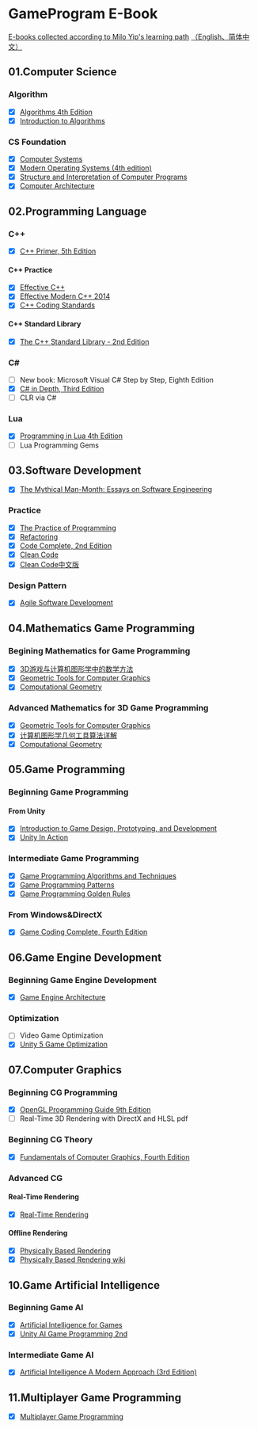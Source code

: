 # GameProgram E-Book

[E-books collected according to Milo Yip's learning path](https://github.com/miloyip/game-programmer)
[（<u>English</u>](game-programmer.png)[、<u>简体中文</u>）](game-programmer-zh-cn.png)

## 01.Computer Science

### Algorithm

- [x] [Algorithms 4th Edition](https://github.com/kurong00/GameProgram/blob/master/01.Computer%20Science/Algorithm/Algorithhms%204th%20Edition%20by%20Robert%20Sedgewick%2C%20Kevin%20Wayne.pdf)
- [x] [Introduction to Algorithms](https://github.com/kurong00/GameProgram/blob/master/01.Computer%20Science/Algorithm/Introduction%20to%20Algorithms.pdf)

### CS Foundation

- [x] [Computer Systems](https://github.com/kurong00/GameProgram/blob/master/01.Computer%20Science/CS%20Foundation/Computer%20Systems.pdf)
- [x] [Modern Operating Systems (4th edition)](https://github.com/kurong00/GameProgram/blob/master/01.Computer%20Science/CS%20Foundation/Modern%20Operating%20Systems%20(4th%20edition).pdf)
- [x] [Structure and Interpretation of Computer Programs](https://github.com/kurong00/GameProgram/blob/master/01.Computer%20Science/CS%20Foundation/Structure%20and%20Interpretation%20of%20Computer%20Programs.pdf)
- [x] [Computer Architecture](https://github.com/kurong00/GameProgram/blob/master/01.Computer%20Science/CS%20Foundation/Computer%20Architecture.pdf)

## 02.Programming Language

### C++

- [x] [C++ Primer, 5th Edition](https://github.com/kurong00/GameProgram/blob/master/02.Programming%20Language/C%2B%2B/C%2B%2B%20Primer%2C%205th%20Edition.pdf)

#### C++ Practice

- [x] [Effective C++](https://github.com/kurong00/GameProgram/blob/master/02.Programming%20Language/C%2B%2B/C++%20Practice/Effective%20C%2B%2B.pdf)
- [x] [Effective Modern C++ 2014](https://github.com/kurong00/GameProgram/blob/master/02.Programming%20Language/C%2B%2B/C++%20Practice/Effective%20Modern%20C%2B%2B%202014.pdf)
- [x] [C++ Coding Standards](https://github.com/kurong00/GameProgram/blob/master/02.Programming%20Language/C%2B%2B/C++%20Practice/C%2B%2B%20Coding%20Standards.pdf)

#### C++ Standard Library

- [x] [The C++ Standard Library - 2nd Edition](https://github.com/kurong00/GameProgram/blob/master/02.Programming%20Language/C%2B%2B/C++%20Standard%20Library/The%20C++%20Standard%20Library%20-%202nd%20Edition.pdf)

### C\#

- [ ] New book: Microsoft Visual C# Step by Step, Eighth Edition
- [x] [C# in Depth, Third Edition](https://github.com/kurong00/GameProgram/blob/master/02.Programming%20Language/C%23/C%23%20in%20Depth%2C%20Third%20Edition.pdf)
- [ ] CLR via C#

### Lua

- [x] [Programming in Lua 4th Edition](https://github.com/kurong00/GameProgram/blob/master/02.Programming%20Language/Lua/Programming%20in%20Lua%204th%20Edition.pdf)
- [ ] Lua Programming Gems

## 03.Software Development

- [x] [The Mythical Man-Month: Essays on Software Engineering](https://github.com/kurong00/GameProgram/blob/master/03.Software%20Development/Brooks%201974%20The%20Mythical%20Man-Month.pdf)

### Practice

- [x] [The Practice of Programming](https://github.com/kurong00/GameProgram/blob/master/03.Software%20Development/Practice/The%20Practice%20of%20Programming.pdf)
- [x] [Refactoring](https://github.com/kurong00/GameProgram/blob/master/03.Software%20Development/Practice/Refactoring.pdf)
- [x] [Code Complete, 2nd Edition](https://github.com/kurong00/GameProgram/blob/master/03.Software%20Development/Practice/Code%20Complete,%202nd%20Edition.pdf)
- [x] [Clean Code](https://github.com/kurong00/GameProgram/blob/master/03.Software%20Development/Practice/Clean%20Code.pdf)
- [x] [Clean Code中文版](https://github.com/kurong00/GameProgram/blob/master/03.Software%20Development/Practice/Clean%20Code-zh.pdf)

### Design Pattern

- [x] [Agile Software Development](https://github.com/kurong00/GameProgram/blob/master/03.Software%20Development/Design%20Pattern/Agile%20Software%20Development.pdf)

## 04.Mathematics Game Programming

### Begining Mathematics for Game Programming

- [x] [3D游戏与计算机图形学中的数学方法](https://github.com/kurong00/GameProgram/blob/master/04.Mathematics%20Game%20Programming/Beginning%20Mathematics%20for%20Game%20Programming/3D%E6%B8%B8%E6%88%8F%E4%B8%8E%E8%AE%A1%E7%AE%97%E6%9C%BA%E5%9B%BE%E5%BD%A2%E5%AD%A6%E4%B8%AD%E7%9A%84%E6%95%B0%E5%AD%A6%E6%96%B9%E6%B3%95.pdf)
- [x] [Geometric Tools for Computer Graphics](https://github.com/kurong00/GameProgram/blob/master/04.Mathematics%20Game%20Programming/Advanced%20Mathematics%20for%20Game%20Programming/Geometric%20Tools%20for%20Computer%20Graphics.pdf)
- [x] [Computational Geometry](https://github.com/kurong00/GameProgram/blob/master/04.Mathematics%20Game%20Programming/Advanced%20Mathematics%20for%20Game%20Programming/Computational%20Geometry.pdf)

### Advanced Mathematics for 3D Game Programming

- [x] [Geometric Tools for Computer Graphics](https://github.com/kurong00/GameProgram/blob/master/04.Mathematics%20Game%20Programming/Advanced%20Mathematics%20for%20Game%20Programming/Geometric%20Tools%20for%20Computer%20Graphics.pdf)
- [x] [计算机图形学几何工具算法详解](https://github.com/kurong00/GameProgram/blob/master/04.Mathematics%20Game%20Programming/Advanced%20Mathematics%20for%20Game%20Programming/%E8%AE%A1%E7%AE%97%E6%9C%BA%E5%9B%BE%E5%BD%A2%E5%AD%A6%E5%87%A0%E4%BD%95%E5%B7%A5%E5%85%B7%E7%AE%97%E6%B3%95%E8%AF%A6%E8%A7%A3.PDF)
- [x] [Computational Geometry](https://github.com/kurong00/GameProgram/blob/master/04.Mathematics%20Game%20Programming/Advanced%20Mathematics%20for%20Game%20Programming/Computational%20Geometry.pdf)

## 05.Game Programming

### Beginning Game Programming

#### From Unity

- [x] [Introduction to Game Design, Prototyping, and Development](https://github.com/kurong00/GameProgram/blob/master/05.Game%20Programming/Beginning%20Game%20Programming/From%20Unity/Introduction%20to%20Game%20Design%2C%20Prototyping%2C%20and%20Development.pdf)
- [x] [Unity In Action](https://github.com/kurong00/GameProgram/blob/master/05.Game%20Programming/Beginning%20Game%20Programming/From%20Unity/Unity%20In%20Action.pdf)

### Intermediate Game Programming

- [x] [Game Programming Algorithms and Techniques](https://github.com/kurong00/GameProgram/blob/master/05.Game%20Programming/Intermediate%20Game%20Programming/Game%20Programming%20Algorithms%20and%20Techniques.pdf)
- [x] [Game Programming Patterns](https://github.com/kurong00/GameProgram/blob/master/05.Game%20Programming/Intermediate%20Game%20Programming/Game%20Programming%20Patterns.pdf)
- [x] [Game Programming Golden Rules](https://github.com/kurong00/GameProgram/blob/master/05.Game%20Programming/Intermediate%20Game%20Programming/Game%20Programming%20Golden%20Rules.pdf)

### From Windows&DirectX

- [x] [Game Coding Complete, Fourth Edition](https://github.com/kurong00/GameProgram/blob/master/05.Game%20Programming/From%20Windows&DirectX/Game%20Coding%20Complete,%20Fourth%20Edition.pdf)

## 06.Game Engine Development

### Beginning Game Engine Development

- [x] [Game Engine Architecture](https://github.com/kurong00/GameProgram/blob/master/06.Game%20Engine%20Development/Game%20Engine%20Architecture.pdf)

### Optimization

- [ ] Video Game Optimization
- [x] [Unity 5 Game Optimization](https://github.com/kurong00/GameProgram/blob/master/06.Game%20Engine%20Development/Optimization/Unity%205%20Game%20Optimization.pdf)

## 07.Computer Graphics

### Beginning CG Programming

- [x] [OpenGL Programming Guide 9th Edition](https://github.com/kurong00/GameProgram/blob/master/07.Computer%20Graphics/Beginning%20CG%20Programming/OpenGL%20Programming%20Guide%209th%20Edition.pdf)
- [ ] Real-Time 3D Rendering with DirectX and HLSL pdf

### Beginning CG Theory

- [x] [Fundamentals of Computer Graphics, Fourth Edition](https://github.com/kurong00/GameProgram/blob/master/07.Computer%20Graphics/Begin%20CG%20Theory/Fundamentals%20of%20Computer%20Graphics%2C%20Fourth%20Edition.pdf)

### Advanced CG

#### Real-Time Rendering

- [x] [Real-Time Rendering](https://github.com/kurong00/GameProgram/blob/master/07.Computer%20Graphics/Advanced%20CG/Real-Time%20Rendering/Real%20Time%20Rendering.pdf)

#### Offline Rendering

- [x] [Physically Based Rendering](https://github.com/kurong00/GameProgram/blob/master/07.Computer%20Graphics/Advanced%20CG/Offline%20Rendering/Physically%20Based%20Rendering.pdf)
- [x] [Physically Based Rendering wiki](http://www.pbr-book.org/3ed-2018/contents.html)

## 10.Game Artificial Intelligence

### Beginning Game AI

- [x] [Artificial Intelligence for Games](https://github.com/kurong00/GameProgram/blob/master/10.Game%20Artificial%20Intelligence/Artificial%20Intelligence%20for%20Games.pdf)
- [X] [Unity AI Game Programming 2nd](https://github.com/kurong00/GameProgram/blob/master/10.Game%20Artificial%20Intelligence/Unity%20AI%20Game%20Programming%20-%20Second%20Edition.pdf)

### Intermediate Game AI

- [x] [Artificial Intelligence A Modern Approach (3rd Edition)](https://github.com/kurong00/GameProgram/blob/master/10.Game%20Artificial%20Intelligence/Artificial%20Intelligence%20A%20Modern%20Approach%20(3rd%20Edition).pdf)

## 11.Multiplayer Game Programming

- [x] [Multiplayer Game Programming](https://github.com/kurong00/GameProgram/blob/master/11.Multiplayer%20Game%20Programming/Multiplayer%20Game%20Programming.pdf)